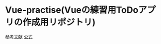 # Vue-practise(Vueの練習用ToDoアプリの作成用リポジトリ)

[参考文献](https://zenn.dev/shima_zu/articles/vuejs_todo_application)
[公式](https://ja.vuejs.org/tutorial/#step-1)